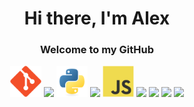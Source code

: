 <h1 align="center">Hi there, I'm Alex</a>
<h3 align="center">Welcome to my GitHub</h3

    
<div>
  <p align='center'>
  <img src="https://github.com/devicons/devicon/blob/master/icons/git/git-original.svg" width="50px"/>
  <img src="https://user-images.githubusercontent.com/99370940/160435038-7f0a69f0-f4aa-49f9-a8eb-86198977e167.png" width="50px"/>
  <img src ="https://github.com/devicons/devicon/blob/master/icons/python/python-original.svg" width='50px'>
  <img src="https://user-images.githubusercontent.com/89486551/143319757-0bbd31ce-7860-447a-9571-504653849d0b.png" width="50px"/>
  <img src ="https://raw.githubusercontent.com/devicons/devicon/1119b9f84c0290e0f0b38982099a2bd027a48bf1/icons/javascript/javascript-original.svg" width='50px'>
  <img src ="https://img.utdstc.com/icon/bc3/e40/bc3e40f59ffdb968a6a51a9bb6e625bf2e542fe6297b7df069cccd800d0acddb:200" width="50px"/>
  <img src ="https://upload.wikimedia.org/wikipedia/commons/2/29/Postgresql_elephant.svg" width="50px"/>
  <img src ="https://www.netcost-security.fr/wp-content/uploads/2022/02/Android-Studio-fournit-tout-ce-dont-vous-avez-besoin-pour.png" width="50px"/>
  <img src ="https://cdn.icon-icons.com/icons2/3053/PNG/512/charles_proxy_macos_bigsur_icon_190302.png" width="50px"/>
     </p>
  </div> 

